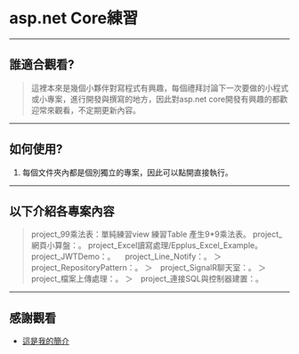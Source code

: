 # asp.net Core練習

----
## 誰適合觀看?


> 這裡本來是幾個小夥伴對寫程式有興趣，每個禮拜討論下一次要做的小程式或小專案，進行開發與撰寫的地方，因此對asp.net core開發有興趣的都歡迎常來觀看，不定期更新內容。

----
## 如何使用?
1. 每個文件夾內都是個別獨立的專案，因此可以點開直接執行。


----
## 以下介紹各專案內容
> project_99乘法表：單純練習view 練習Table 產生9*9乘法表。
> project_網頁小算盤：。
> project_Excel讀寫處理/Epplus_Excel_Example。
> project_JWTDemo：。
>　project_Line_Notify：。
＞　project_RepositoryPattern：。
＞　project_SignalR聊天室：。
＞　project_檔案上傳處理：。
＞　project_連接SQL與控制器建置：。

----
## 感謝觀看
* [這是我的簡介](https://heartlikebread.github.io/Heartlikebread/PersonalWorks/index.html)
